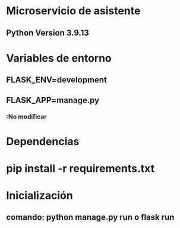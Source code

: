 # Microservicio de asistente
## Python Version 3.9.13

# Variables de entorno
## FLASK_ENV=development
## FLASK_APP=manage.py
### :No modificar

# Dependencias
# pip install -r requirements.txt


# Inicialización
## comando: python manage.py run o flask run









